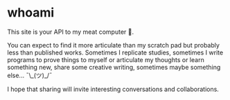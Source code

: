 # whoami

This site is your API to my meat computer 🧠.

You can expect to find it more articulate than my scratch pad but probably less than published works. Sometimes I replicate studies, sometimes I write programs to prove things to myself or articulate my thoughts or learn something new, share some creative writing, sometimes maybe something else... ¯\\\_(ツ)\_/¯

I hope that sharing will invite interesting conversations and collaborations.
